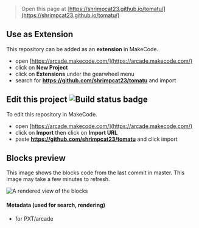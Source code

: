  


> Open this page at [https://shrimpcat23.github.io/tomatu/](https://shrimpcat23.github.io/tomatu/)

## Use as Extension

This repository can be added as an **extension** in MakeCode.

* open [https://arcade.makecode.com/](https://arcade.makecode.com/)
* click on **New Project**
* click on **Extensions** under the gearwheel menu
* search for **https://github.com/shrimpcat23/tomatu** and import

## Edit this project ![Build status badge](https://github.com/shrimpcat23/tomatu/workflows/MakeCode/badge.svg)

To edit this repository in MakeCode.

* open [https://arcade.makecode.com/](https://arcade.makecode.com/)
* click on **Import** then click on **Import URL**
* paste **https://github.com/shrimpcat23/tomatu** and click import

## Blocks preview

This image shows the blocks code from the last commit in master.
This image may take a few minutes to refresh.

![A rendered view of the blocks](https://github.com/shrimpcat23/tomatu/raw/master/.github/makecode/blocks.png)

#### Metadata (used for search, rendering)

* for PXT/arcade
<script src="https://makecode.com/gh-pages-embed.js"></script><script>makeCodeRender("{{ site.makecode.home_url }}", "{{ site.github.owner_name }}/{{ site.github.repository_name }}");</script>
